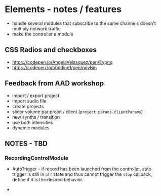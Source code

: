 # Elements - notes / features

- handle several modules that subscribe to the same channels doesn't multiply network traffic
- make the controller a module

## CSS Radios and checkboxes

- https://codepen.io/AngelaVelasquez/pen/Eypnq
- https://codepen.io/bbodine1/pen/novBm

## Feedback from AAD workshop



- import / export project
- import audio file
- create projects
- slider volume par projet / client (`project.params.clientParams`)
- new synths / transition
- use both intensities
- dynamic modules



## NOTES - TBD

### RecordingControlModule 

- AutoTrigger - if record has been launched from the controller, auto 
trigger is still in `off` state and thus cannot trigger the `stop` 
callback, define if it is the desired behavior.

- 
